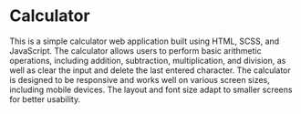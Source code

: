 # Calculator
This is a simple calculator web application built using HTML, SCSS, and JavaScript. The calculator allows users to perform basic arithmetic operations, including addition, subtraction, multiplication, and division, as well as clear the input and delete the last entered character.
The calculator is designed to be responsive and works well on various screen sizes, including mobile devices. The layout and font size adapt to smaller screens for better usability.
